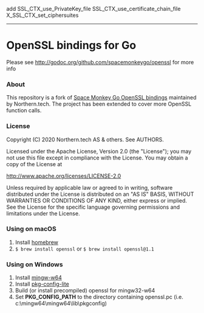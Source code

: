 
add 
    SSL_CTX_use_PrivateKey_file
    SSL_CTX_use_certificate_chain_file
    X_SSL_CTX_set_ciphersuites

---

# OpenSSL bindings for Go

Please see http://godoc.org/github.com/spacemonkeygo/openssl for more info

### About

This repository is a fork of [Space Monkey Go OpenSSL bindings](https://github.com/spacemonkeygo/openssl)
maintained by Northern.tech. The project has been extended to cover more OpenSSL
function calls.

### License

Copyright (C) 2020 Northern.tech AS & others. See AUTHORS.

Licensed under the Apache License, Version 2.0 (the "License");
you may not use this file except in compliance with the License.
You may obtain a copy of the License at

  http://www.apache.org/licenses/LICENSE-2.0

Unless required by applicable law or agreed to in writing, software
distributed under the License is distributed on an "AS IS" BASIS,
WITHOUT WARRANTIES OR CONDITIONS OF ANY KIND, either express or implied.
See the License for the specific language governing permissions and
limitations under the License.

### Using on macOS
1. Install [homebrew](http://brew.sh/)
2. `$ brew install openssl` or `$ brew install openssl@1.1`

### Using on Windows
1. Install [mingw-w64](http://mingw-w64.sourceforge.net/)
2. Install [pkg-config-lite](http://sourceforge.net/projects/pkgconfiglite)
3. Build (or install precompiled) openssl for mingw32-w64
4. Set __PKG\_CONFIG\_PATH__ to the directory containing openssl.pc
   (i.e. c:\mingw64\mingw64\lib\pkgconfig)
